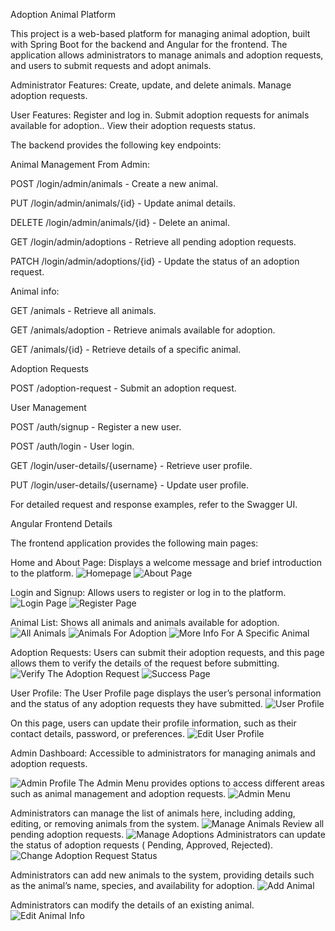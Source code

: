 Adoption Animal Platform

This project is a web-based platform for managing animal adoption, built with Spring Boot for the backend and Angular for the frontend. 
The application allows administrators to manage animals and adoption requests, and users to submit requests and adopt animals.


Administrator Features:
Create, update, and delete animals.
Manage adoption requests.


User Features:
Register and log in.
Submit adoption requests for animals available for adoption..
View their adoption requests status.


The backend provides the following key endpoints:

Animal Management From Admin:

POST /login/admin/animals - Create a new animal.

PUT /login/admin/animals/{id} - Update animal details.

DELETE /login/admin/animals/{id} - Delete an animal.

GET /login/admin/adoptions - Retrieve all pending adoption requests.

PATCH /login/admin/adoptions/{id} - Update the status of an adoption request.


Animal info:

GET /animals - Retrieve all animals.

GET /animals/adoption - Retrieve animals available for adoption.

GET /animals/{id} - Retrieve details of a specific animal.

Adoption Requests

POST /adoption-request - Submit an adoption request.



User Management

POST /auth/signup - Register a new user.

POST /auth/login - User login.

GET /login/user-details/{username} - Retrieve user profile.

PUT /login/user-details/{username} - Update user profile.


For detailed request and response examples, refer to the Swagger UI.



Angular Frontend Details

The frontend application provides the following main pages:

Home and About Page:
Displays a welcome message and brief introduction to the platform.
![Homepage](./images/Homepage.JPG)
![About Page](./images/AboutPage.JPG)


Login and Signup:
Allows users to register or log in to the platform.
![Login Page](./images/LoginPage.JPG)
![Register Page](./images/RegisterPage.JPG)


Animal List:
Shows all animals and animals available for adoption.
![All Animals](./images/AllAnimals.JPG)
![Animals For Adoption](./images/AnimalsForAdoption.JPG)
![More Info For A Specific Animal](./images/MoreInfoForASpecifinAnimal.JPG)

Adoption Requests:
Users can submit their adoption requests, and this page allows them to verify the details of the request before submitting.
![Verify The Adoption Request](./images/VerifyTheAdoptionRequest.JPG)
![Success Page](./images/SuccessPage.JPG)

User Profile:
The User Profile page displays the user’s personal information and the status of any adoption requests they have submitted.
![User Profile](./images/UserProfile.JPG)

On this page, users can update their profile information, such as their contact details, password, or preferences.
![Edit User Profile](./images/EditUserProfile.JPG)

Admin Dashboard:
Accessible to administrators for managing animals and adoption requests.

![Admin Profile](./images/AdminProfile.JPG)
The Admin Menu provides options to access different areas such as animal management and adoption requests.
![Admin Menu](./images/AdminMenu.JPG)

Administrators can manage the list of animals here, including adding, editing, or removing animals from the system.
![Manage Animals](./images/ManageAnimals.JPG)
Review all pending adoption requests.
![Manage Adoptions](./images/ManagaAdoptions.JPG)
Administrators can update the status of adoption requests ( Pending, Approved, Rejected).
![Change Adoption Request Status](./images/ChangeAdoptionRequestStatus.JPG)

Administrators can add new animals to the system, providing details such as the animal’s name, species, and availability for adoption.
![Add Animal](./images/AddAnimal.JPG)

Administrators can modify the details of an existing animal.
![Edit Animal Info](./images/EditAnimalInfo.JPG)



